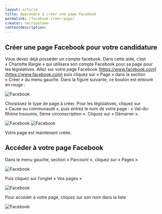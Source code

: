 ```yaml
---
layout: article
title: Apprendre à créer une page Facebook
permalink: /facebook-creer-page/
creator: necropotame
contentdescription:
---
```


## Créer une page Facebook pour votre candidature

Vous devez déjà posséder un compte facebook. Dans cette aide, c’est « Charlotte Rargie » qui utilisera son compte Facebook pour sa page pour les législatives.
Allez sur votre page Facebook [https://www.facebook.com](https://www.facebook.com) puis cliquez sur « Page » dans la section « Créer » du menu gauche. Dans la figure suivante, ce bouton est entouré en rouge :

![Facebook](assets/images/screenshots/facebook-1.png)

Choisissez le type de page à créer. Pour les législatives, cliquez sur « Cause ou communauté », puis entrez le nom de votre page : « Val-du-Rhône Insoumis, 5ème circonscription ». Cliquez sur « Démarrer ».

![Facebook](assets/images/screenshots/facebook-2.png)
![Facebook](assets/images/screenshots/facebook-3.png)

Votre page est maintenant créée.

## Accéder à votre page Facebook

Dans le menu gauche, section « Parcourir », cliquez sur « Pages ».

![Facebook](assets/images/screenshots/facebook-4.png)

Puis cliquez sur l’onglet « Vos pages »

![Facebook](assets/images/screenshots/facebook-5.png)

Pour accéder à votre page, cliquez sur son nom dans la liste

![Facebook](assets/images/screenshots/facebook-6.png)
